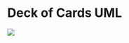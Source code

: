 # Deck of Cards UML
![](https://github.com/PacktPublishing/The-Complete-Coding-Interview-Guide-in-Java/blob/master/Chapter06/DeckOfCards/DeckOfCardsUML.png)
